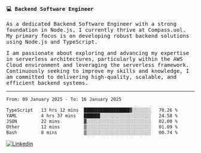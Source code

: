 
<samp>
  
#### 💻 Backend Software Engineer

As a dedicated Backend Software Engineer with a strong foundation in Node.js, I currently thrive at Compass.uol. My primary focus is on developing robust backend solutions using Node.js and TypeScript.

I am passionate about exploring and advancing my expertise in serverless architectures, particularly within the AWS Cloud environment and leveraging the serverless framework. Continuously seeking to improve my skills and knowledge, I am committed to delivering high-quality, scalable, and efficient backend systems.

---

<!--START_SECTION:waka-->

```txt
From: 09 January 2025 - To: 16 January 2025

TypeScript   13 hrs 12 mins  █████████████████▓░░░░░░░   70.26 %
YAML         4 hrs 37 mins   ██████░░░░░░░░░░░░░░░░░░░   24.58 %
JSON         22 mins         ▓░░░░░░░░░░░░░░░░░░░░░░░░   02.00 %
Other        12 mins         ▒░░░░░░░░░░░░░░░░░░░░░░░░   01.09 %
Bash         8 mins          ▒░░░░░░░░░░░░░░░░░░░░░░░░   00.74 %
```

<!--END_SECTION:waka-->
  
</samp>

[![Linkedin](https://img.shields.io/badge/-Mateus%20Garcia-c080ff?style=flat-square&logo=Linkedin&logoColor=white&link=https://www.linkedin.com/in/mpgxc)](https://www.linkedin.com/in/mateusogarcia) 
